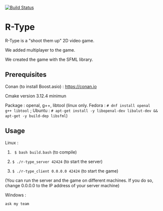 
[![Build Status](https://travis-ci.com/NicolasKeita/R-type-video-game.svg?token=yCU9eZUj8esevSHWuiuJ&branch=master)](https://travis-ci.com/NicolasKeita/R-type-video-game)

# R-Type
R-Type is a "shoot them up" 2D video game.

We added multiplayer to the game.

We created the game with the SFML library.

## Prerequisites

Conan (to install Boost.asio) : https://conan.io

Cmake version 3.12.4 minimun

Package : openal, g++, libtool (linux only. Fedora : ```# dnf install openal g++ libtool``` ; Ubuntu : ```# apt-get install -y libopenal-dev libalut-dev && apt-get -y build-dep libsfml```)

## Usage

Linux :

1) ``` $ bash build.bash``` (to compile)

 2) ```$ ./r-type_server 42424``` (to start the server)
 
 3) ```$ ./r-type_client 0.0.0.0 42424``` (to start the game)
 
 (You can run the server and the game on different machines. If you do so, change 0.0.0.0 to the IP address of your server machine)
 

Windows :

``` ask my team ```
